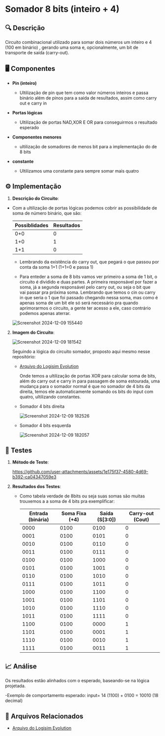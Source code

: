 # Somador 8 bits (inteiro + 4)

## 🔍 Descrição

Circuito combinacional utilizado para somar dois números um inteiro e 4 (100 em binário) , gerando uma soma e, opcionalmente, um bit de transporte de saída (carry-out).

## 🖥️ Componentes

- **Pin (inteiro)**

   - Ultilização de pin que tem como valor números inteiros e passa binário além de pinos para a saida de resultados, assim como carry out e carry in 
   
- **Portas lógicas**

   - Ultilização de portas NAD,XOR E OR para conseguirmos o resultado esperado
   
- **Componentes menores**

   - ultilização de somadores de menos bit para a implementação do de 8 bits
- **constante**

   - Ultilizamos uma constante para sempre somar mais quatro

## ⚙️ Implementação

1. **Descrição do Circuito**:

- Com a ultilização de portas lógicas podemos cobrir as possibilidade de soma de número binário, que são:
     
     |Possiblidades|Resultados|
     |-------------|----------|
     |0+0|0|
     |1+0|1|
     |1+1|0|

   - Lembrando da existência do carry out, que pegará o que passou por conta da soma  1+1 (1+1=0 e passa 1)
 
   - Para enteder a soma de 8 bits vamos ver primeiro a soma de 1 bit, o circuito é dividido e duas partes. A primeira responsável por fazer a soma, já a segunda responsável pelo carry out, ou    seja o bit que    
   vai passar pra próxima soma. Lembrando que temos o cin ou carry in que seria o 1 que foi passado chegando nessa soma, mas como é apenas soma de um bit
   ele só será necessário pra quando aprimorarmos o circuito, a gente ter acesso a ele, caso contrário podemos apenas aterrar.

   ![Screenshot 2024-12-09 155440](https://github.com/user-attachments/assets/469bd7f1-ce93-4bf0-a754-3bc4483ee2b8)

2. **Imagem do Circuito**:

   ![Screenshot 2024-12-09 181542](https://github.com/user-attachments/assets/a5c16d3a-ea15-4d41-ae3d-972073474fc0)

   Seguindo a lógica do circuito somador, proposto aqui mesmo nesse repositório:
   
   - [Arquivo do Logisim Evolution](../src/somador-8-bits.circ)

     Onde temos a ultilização de portas XOR para calcular soma de bits, além do carry out e carry in para passagem de soma estourada, uma mudança para o somador normal é que no somador de 4 bits da direita, temos ele automaticamente somando os bits do input com quatro, ultilizando constantes.

   - Somador 4 bits direita

     ![Screenshot 2024-12-09 182526](https://github.com/user-attachments/assets/32b94249-047d-4811-a349-f35875658224)

   - Somador 4 bits esquerda
  
     ![Screenshot 2024-12-09 182057](https://github.com/user-attachments/assets/26eaa1a6-8199-428e-be11-55812cce36e5)

   
   

## 🔬 Testes

1. **Método de Teste**:

   https://github.com/user-attachments/assets/1e175f37-4580-4d69-b392-ca04347059e3

2. **Resultados dos Testes**:
   - Como tabela verdade de 8bits ou seja suas somas são muitas trouxemos a a soma de 4 bits pra exemplificar:

     | Entrada (binária) | Soma Fixa (+4) | Saída (S[3:0]) | Carry-out (Cout) |
      |-------------------|----------------|----------------|------------------|
      | 0000             | 0100          | 0100           | 0                |
      | 0001             | 0100          | 0101           | 0                |
      | 0010             | 0100          | 0110           | 0                |
      | 0011             | 0100          | 0111           | 0                |
      | 0100             | 0100          | 1000           | 0                |
      | 0101             | 0100          | 1001           | 0                |
      | 0110             | 0100          | 1010           | 0                |
      | 0111             | 0100          | 1011           | 0                |
      | 1000             | 0100          | 1100           | 0                |
      | 1001             | 0100          | 1101           | 0                |
      | 1010             | 0100          | 1110           | 0                |
      | 1011             | 0100          | 1111           | 0                |
      | 1100             | 0100          | 0000           | 1                |
      | 1101             | 0100          | 0001           | 1                |
      | 1110             | 0100          | 0010           | 1                |
      | 1111             | 0100          | 0011           | 1                |

## 📈 Análise

Os resultados estão alinhados com o esperado, baseando-se na lógica projetada.

-Exemplo de comportamento esperado:
  input= 14 (1100) + 0100 = 10010 (18 decimal)

## 📂 Arquivos Relacionados

- [Arquivo do Logisim Evolution](../src/Somador8bitplus4.circ)

